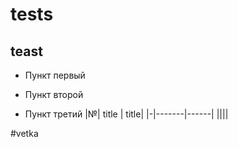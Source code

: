 # tests
## teast

- Пункт первый

- Пункт второй

- Пункт третий
|№| title | title|
|-|-------|------|
||||

#vetka